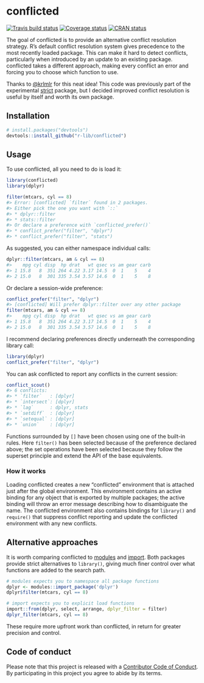 
<!-- README.md is generated from README.Rmd. Please edit that file -->

# conflicted

[![Travis build
status](https://travis-ci.org/r-lib/conflicted.svg?branch=master)](https://travis-ci.org/r-lib/conflicted)
[![Coverage
status](https://codecov.io/gh/r-lib/conflicted/branch/master/graph/badge.svg)](https://codecov.io/github/r-lib/conflicted?branch=master)
[![CRAN
status](https://www.r-pkg.org/badges/version/conflicted)](https://cran.r-project.org/package=conflicted)

The goal of conflicted is to provide an alternative conflict resolution
strategy. R’s default conflict resolution system gives precedence to the
most recently loaded package. This can make it hard to detect conflicts,
particularly when introduced by an update to an existing package.
conflicted takes a different approach, making every conflict an error
and forcing you to choose which function to use.

Thanks to [@krlmlr](https://github.com/krlmlr) for this neat idea\! This
code was previously part of the experimental
[strict](https://github.com/hadley/strict) package, but I decided
improved conflict resolution is useful by itself and worth its own
package.

## Installation

``` r
# install.packages("devtools")
devtools::install_github("r-lib/conflicted")
```

## Usage

To use conflicted, all you need to do is load it:

``` r
library(conflicted)
library(dplyr)

filter(mtcars, cyl == 8)
#> Error: [conflicted] `filter` found in 2 packages.
#> Either pick the one you want with `::` 
#> * dplyr::filter
#> * stats::filter
#> Or declare a preference with `conflicted_prefer()`
#> * conflict_prefer("filter", "dplyr")
#> * conflict_prefer("filter", "stats")
```

As suggested, you can either namespace individual calls:

``` r
dplyr::filter(mtcars, am & cyl == 8)
#>    mpg cyl disp  hp drat   wt qsec vs am gear carb
#> 1 15.8   8  351 264 4.22 3.17 14.5  0  1    5    4
#> 2 15.0   8  301 335 3.54 3.57 14.6  0  1    5    8
```

Or declare a session-wide preference:

``` r
conflict_prefer("filter", "dplyr")
#> [conflicted] Will prefer dplyr::filter over any other package
filter(mtcars, am & cyl == 8)
#>    mpg cyl disp  hp drat   wt qsec vs am gear carb
#> 1 15.8   8  351 264 4.22 3.17 14.5  0  1    5    4
#> 2 15.0   8  301 335 3.54 3.57 14.6  0  1    5    8
```

I recommend declaring preferences directly underneath the corresponding
library call:

``` r
library(dplyr)
conflict_prefer("filter", "dplyr")
```

You can ask conflicted to report any conflicts in the current session:

``` r
conflict_scout()
#> 6 conflicts:
#> * `filter`   : [dplyr]
#> * `intersect`: [dplyr]
#> * `lag`      : dplyr, stats
#> * `setdiff`  : [dplyr]
#> * `setequal` : [dplyr]
#> * `union`    : [dplyr]
```

Functions surrounded by `[]` have been chosen using one of the built-in
rules. Here `filter()` has been selected because of the preference
declared above; the set operations have been selected because they
follow the superset principle and extend the API of the base
equivalents.

### How it works

Loading conflicted creates a new “conflicted” environment that is
attached just after the global environment. This environment contains an
active binding for any object that is exported by multiple packages; the
active binding will throw an error message describing how to
disambiguate the name. The conflicted environment also contains bindings
for `library()` and `require()` that suppress conflict reporting and
update the conflicted environment with any new conflicts.

## Alternative approaches

It is worth comparing conflicted to
[modules](http://github.com/klmr/modules) and
[import](https://github.com/smbache/import). Both packages provide
strict alternatives to `library()`, giving much finer control over what
functions are added to the search path.

``` r
# modules expects you to namespace all package functions
dplyr <- modules::import_package('dplyr')
dplyr$filter(mtcars, cyl == 8)

# import expects you to explicit load functions
import::from(dplyr, select, arrange, dplyr_filter = filter)
dplyr_filter(mtcars, cyl == 8)
```

These require more upfront work than conflicted, in return for greater
precision and control.

## Code of conduct

Please note that this project is released with a [Contributor Code of
Conduct](https://conflicted.r-lib.org/CODE_OF_CONDUCT.html). By participating in this project you agree
to abide by its terms.

